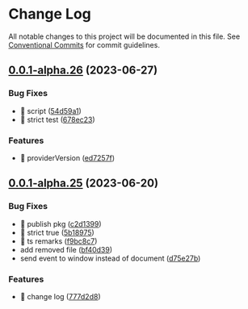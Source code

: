 # Change Log

All notable changes to this project will be documented in this file.
See [Conventional Commits](https://conventionalcommits.org) for commit guidelines.

## [0.0.1-alpha.26](https://portkey/Portkey-Wallet/portkey-providers/compare/v0.0.1-alpha.25...v0.0.1-alpha.26) (2023-06-27)

### Bug Fixes

- 🐛 script ([54d59a1](https://portkey/Portkey-Wallet/portkey-providers/commits/54d59a16b3e74ddc2f8e05c5f030f11e49ae16cb))
- 🐛 strict test ([678ec23](https://portkey/Portkey-Wallet/portkey-providers/commits/678ec2396543e6f9575d0e7eaf8c8d26779842d6))

### Features

- 🎸 providerVersion ([ed7257f](https://portkey/Portkey-Wallet/portkey-providers/commits/ed7257ff657395687ec07b1359f3f9b4aaeab54d))

## [0.0.1-alpha.25](https://portkey/Portkey-Wallet/portkey-providers/compare/v0.0.1-alpha.24...v0.0.1-alpha.25) (2023-06-20)

### Bug Fixes

- 🐛 publish pkg ([c2d1399](https://portkey/Portkey-Wallet/portkey-providers/commits/c2d139929d1965eaed89195c60ca37a017dbc37d))
- 🐛 strict true ([5b18975](https://portkey/Portkey-Wallet/portkey-providers/commits/5b18975052065bf76d575cfe32d6f142f09fe086))
- 🐛 ts remarks ([f9bc8c7](https://portkey/Portkey-Wallet/portkey-providers/commits/f9bc8c7ce9e9d2395f0ddcaaf748f8514967f961))
- add removed file ([bf40d39](https://portkey/Portkey-Wallet/portkey-providers/commits/bf40d39a4177c983da9eac825b40b3d44b3d55b0))
- send event to window instead of document ([d75e27b](https://portkey/Portkey-Wallet/portkey-providers/commits/d75e27bcbf182fcc860075d59528c72721acf3d1))

### Features

- 🎸 change log ([777d2d8](https://portkey/Portkey-Wallet/portkey-providers/commits/777d2d8bb2782ee8a72df6ede4639b9642919bbd))
